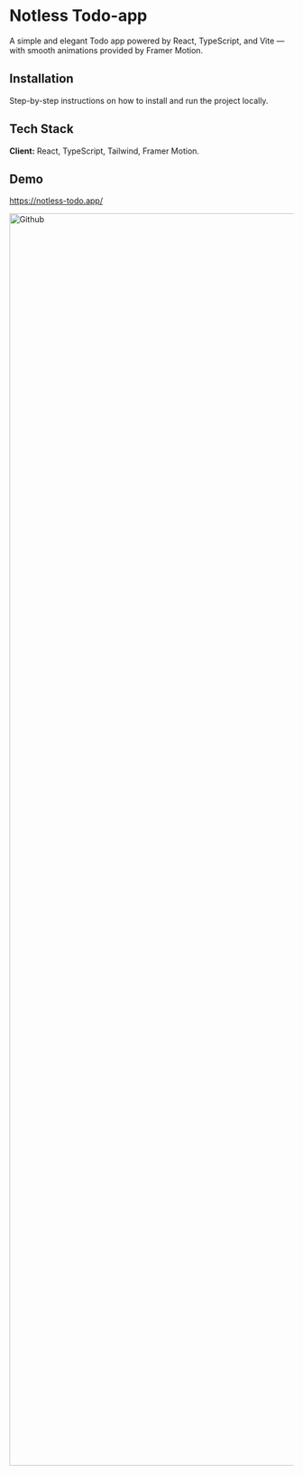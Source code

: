 # Notless Todo-app
A simple and elegant Todo app powered by React, TypeScript, and Vite — with smooth animations provided by Framer Motion.


## Installation

Step-by-step instructions on how to install and run the project locally.


## Tech Stack

**Client:** React, TypeScript, Tailwind, Framer Motion. 

## Demo
https://notless-todo.app/


<img width="2217" alt="Github" src="https://github.com/user-attachments/assets/d582b066-5659-4507-aa77-fa1f0a5ed15a" />

